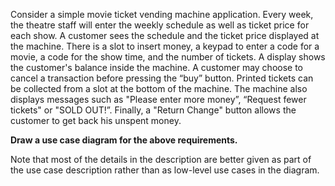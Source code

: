 <panel header="{{ icon_Q_A }} Use case diagram for a ticket vending machine">
<question has-input="false">

Consider a simple movie ticket vending machine application. Every week, the theatre staff will enter the weekly schedule as well as ticket price for each show.  A customer sees the schedule and the ticket price displayed at the machine. There is a slot to insert money, a keypad to enter a code for a movie, a code for the show time, and the number of tickets.  A display shows the customer's balance inside the machine.  A customer may choose to cancel a transaction before pressing the “buy” button. Printed tickets can be collected from a slot at the bottom of the machine.  The machine also displays messages such as "Please enter more money”, “Request fewer tickets" or "SOLD OUT!”.  Finally, a "Return Change" button allows the customer to get back his unspent money.

**Draw a use case diagram for the above requirements.**

<panel type="seamless" header="{{ icon_A }} Answer" minimized>

<pic src="{{baseUrl}}/specifyingRequirements/useCases/identifying/images/ticketMachine.png" width="300" />

<p/>

Note that most of the details in the description are better given as part of the use case description rather than as low-level use cases in the diagram.

</panel>
</question>
</panel>
